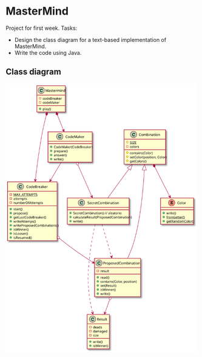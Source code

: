 # MasterMind
Project for first week. Tasks:

* Design the class diagram for a text-based implementation of MasterMind.
* Write the code using Java.

## Class diagram
<img src="./doc/classDiagram.svg">
